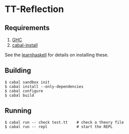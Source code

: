 # TT-Reflection

## Requirements

1.   [GHC](http://www.haskell.org/ghc/)
2.   [cabal-install](http://hackage.haskell.org/package/cabal-install)

See the [learnhaskell](https://github.com/bitemyapp/learnhaskell) for details on installing these.

## Building

```
$ cabal sandbox init
$ cabal install --only-dependencies
$ cabal configure
$ cabal build
```

## Running

```
$ cabal run -- check test.tt    # check a theory file
$ cabal run -- repl             # start the REPL
```
